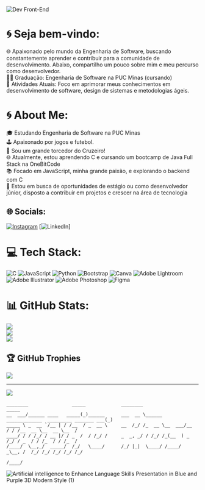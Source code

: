 ![Dev Front-End](https://github.com/saviorosynni/saviorosynni/assets/161331798/2510e4ca-d483-4684-8a95-be400be1db57)



# 🌀 Seja bem-vindo:
🌐 Apaixonado pelo mundo da Engenharia de Software, buscando constantemente aprender e contribuir para a comunidade de desenvolvimento. Abaixo, compartilho um pouco sobre mim e meu percurso como desenvolvedor.<br>
👨‍🎓 Graduação: Engenharia de Software na PUC Minas (cursando)<br>
🌱 Atividades Atuais: Foco em aprimorar meus conhecimentos em desenvolvimento de software, design de sistemas e metodologias ágeis.<br>

# 🌀 About Me:
🎓 Estudando Engenharia de Software na PUC Minas<br>
🕹️ Apaixonado por jogos e futebol. <br>
🦊 Sou um grande torcedor do Cruzeiro! <br>
🌐 Atualmente, estou aprendendo C e cursando um bootcamp de Java Full Stack na OneBitCode<br>
📚 Focado em JavaScript, minha grande paixão, e explorando o backend com C<br>
🚀 Estou em busca de oportunidades de estágio ou como desenvolvedor júnior, disposto a contribuir em projetos e crescer na área de tecnologia

## 🌐 Socials:
[![Instagram](https://img.shields.io/badge/Instagram-%23E4405F.svg?logo=Instagram&logoColor=white)](https://instagram.com/savio_rosynni) [![LinkedIn](https://img.shields.io/badge/LinkedIn-%230077B5.svg?logo=linkedin&logoColor=white)]

# 💻 Tech Stack:
![C](https://img.shields.io/badge/c-%2300599C.svg?style=for-the-badge&logo=c&logoColor=white) ![JavaScript](https://img.shields.io/badge/javascript-%23323330.svg?style=for-the-badge&logo=javascript&logoColor=%23F7DF1E) ![Python](https://img.shields.io/badge/python-3670A0?style=for-the-badge&logo=python&logoColor=ffdd54) ![Bootstrap](https://img.shields.io/badge/bootstrap-%238511FA.svg?style=for-the-badge&logo=bootstrap&logoColor=white) ![Canva](https://img.shields.io/badge/Canva-%2300C4CC.svg?style=for-the-badge&logo=Canva&logoColor=white) ![Adobe Lightroom](https://img.shields.io/badge/Adobe%20Lightroom-31A8FF.svg?style=for-the-badge&logo=Adobe%20Lightroom&logoColor=white) ![Adobe Illustrator](https://img.shields.io/badge/adobe%20illustrator-%23FF9A00.svg?style=for-the-badge&logo=adobe%20illustrator&logoColor=white) ![Adobe Photoshop](https://img.shields.io/badge/adobe%20photoshop-%2331A8FF.svg?style=for-the-badge&logo=adobe%20photoshop&logoColor=white) ![Figma](https://img.shields.io/badge/figma-%23F24E1E.svg?style=for-the-badge&logo=figma&logoColor=white)
# 📊 GitHub Stats:
![](https://github-readme-stats.vercel.app/api?username=saviorosynni&theme=nightowl&hide_border=false&include_all_commits=false&count_private=false)<br/>
![](https://github-readme-streak-stats.herokuapp.com/?user=saviorosynni&theme=nightowl&hide_border=false)<br/>
![](https://github-readme-stats.vercel.app/api/top-langs/?username=saviorosynni&theme=nightowl&hide_border=false&include_all_commits=false&count_private=false&layout=compact)

## 🏆 GitHub Trophies
![](https://github-profile-trophy.vercel.app/?username=saviorosynni&theme=radical&no-frame=false&no-bg=true&margin-w=4)

---
[![](https://visitcount.itsvg.in/api?id=saviorosynni&icon=0&color=0)](https://visitcount.itsvg.in)

<!-- Proudly created with GPRM ( https://gprm.itsvg.in ) -->

```text
________                _____             ________                                         _____ 
__  ___/______ ____   _____(_)______      ___  __ \______ _____________  _________ _______ ___(_)
_____ \ _  __ `/__ | / /__  / _  __ \     __  /_/ /_  __ \__  ___/__  / / /__  __ \__  __ \__  / 
____/ / / /_/ / __ |/ / _  /  / /_/ /     _  _, _/ / /_/ /_(__  ) _  /_/ / _  / / /_  / / /_  /  
/____/  \__,_/  _____/  /_/   \____/      /_/ |_|  \____/ /____/  _\__, /  /_/ /_/ /_/ /_/ /_/   
                                                                  /____/                         
``` 

![Artificial intelligence to Enhance Language Skills Presentation in Blue and Purple 3D Modern Style (1)](https://github.com/saviorosynni/saviorosynni/assets/161331798/2994eb38-0217-46a9-9efa-474aa2c716c9)

